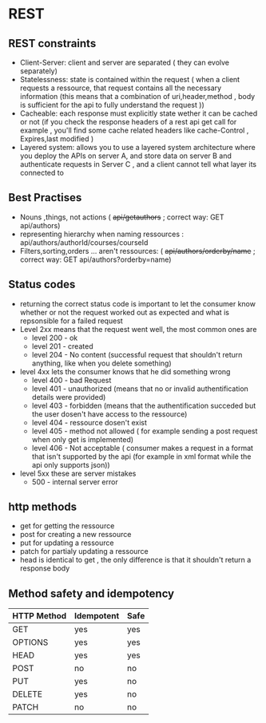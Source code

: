 # REST
## REST constraints
+ Client-Server: client and server are separated ( they can evolve separately)
+ Statelessness: state is contained within the request ( when a client requests a ressource, that request contains all the necessary information (this means that a combination of uri,header,method , body is sufficient for the api to fully understand the request ))
+ Cacheable: each response must explicitly state wether it can be cached or not (if you check the response headers of a rest api get call for example , you'll find some cache related headers like cache-Control , Expires,last modified )
+ Layered system: allows you to use a layered system architecture where you deploy the APIs on server A, and store data on server B and authenticate requests in Server C , and a client cannot tell what layer its connected to
## Best Practises
+ Nouns ,things, not actions ( ~~api/getauthors~~ ; correct way: GET api/authors)
+ representing hierarchy when naming ressources : api/authors/authorId/courses/courseId
+ Filters,sorting,orders ... aren't ressources: ( ~~api/authors/orderby/name~~ ; correct way: GET api/authors?orderby=name)
## Status codes
+ returning the correct status code is important to let the consumer know whether or not the request worked out as expected and what is repsonsible for a failed request
+ Level 2xx means that the request went well, the most common ones are
    + level 200 - ok
    + level 201 - created
    + level 204 - No content (successful request that shouldn't return anything, like when you delete something)
+ level 4xx lets the consumer knows that he did something wrong
    + level 400 - bad Request 
    + level 401 - unauthorized (means that no or invalid authentification details were provided)
    + level 403 - forbidden (means that the authentification succeded but the user dosen't have access to the ressource) 
    + level 404 - ressource dosen't exist
    + level 405 - method not allowed ( for example sending a post request when only get is implemented)
    + level 406 - Not acceptable ( consumer makes a request in a format that isn't supported by the api (for example in xml format while the api only supports json))
+ level 5xx these are server mistakes
    + 500 - internal server error
## http methods
+ get for getting the ressource
+ post for creating a new ressource
+ put for updating a ressource
+ patch for partialy updating a ressource
+ head is identical to get , the only difference is that it shouldn't return a response body

## Method safety and idempotency
|HTTP Method|Idempotent|Safe|
|------------|----------|------|
|GET|yes|yes|
|OPTIONS|yes|yes|
|HEAD|yes|yes|
|POST|no|no|
|PUT|yes|no|
|DELETE|yes|no|
|PATCH|no|no|
